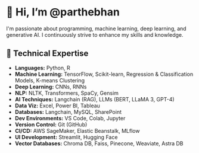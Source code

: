 # 👋 Hi, I’m @parthebhan
I'm passionate about programming, machine learning, deep learning, and generative AI. I continuously strive to enhance my skills and knowledge.

## 💼 Technical Expertise
- **Languages:** Python, R
- **Machine Learning:** TensorFlow, Scikit-learn, Regression & Classification Models, K-means Clustering
- **Deep Learning:** CNNs, RNNs
- **NLP:** NLTK, Transformers, SpaCy, Gensim
- **AI Techniques:** Langchain (RAG), LLMs (BERT, LLaMA 3, GPT-4)
- **Data Viz:** Excel, Power BI, Tableau
- **Databases:** Langchain, MySQL, SharePoint
- **Dev Environments:** VS Code, Colab, Jupyter
- **Version Control:** Git (GitHub)
- **CI/CD:** AWS SageMaker, Elastic Beanstalk, MLflow
- **UI Development:** Streamlit, Hugging Face
- **Vector Databases:** Chroma DB, Faiss, Pinecone, Weaviate, Astra DB


